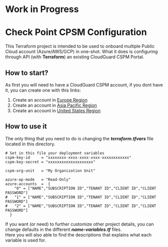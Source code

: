 # Work in Progress
# Check Point CPSM Configuration
This Terraform project is intended to be used to onboard multiple Public Cloud account (Azure/AWS/GCP) in one-shot.
What it does is configuring through API (with **Terraform**) an existing CloudGuard CSPM Portal.      
 
## How to start?
As first you will need to have a CloudGuard CSPM account, if you dont have it, you can create one with this links:
1. Create an account in [Europe Region](https://secure.eu1.dome9.com/v2/register/invite)
2. Create an account in [Asia Pacific Region](https://secure.ap1.dome9.com/v2/register/invite)
3. Create an account in [United States Region](https://secure.dome9.com/v2/register/invite)


## How to use it
The only thing that you need to do is changing the __*terraform.tfvars*__ file located in this directory.

```hcl
# Set in this file your deployment variables
cspm-key-id     = "xxxxxxxx-xxxx-xxxx-xxxx-xxxxxxxxxxxx"
cspm-key-secret = "xxxxxxxxxxxxxxxxxxxx"

cspm-org-unit   = "My Organization Unit"

azure-op-mode   = "Read-Only"
azure-accounts  =  {
    "0" = ["NAME","SUBSCRIPTION ID","TENANT ID","CLIENT ID","CLIENT PASSWORD"]
#   "1" = ["NAME","SUBSCRIPTION ID","TENANT ID","CLIENT ID","CLIENT PASSWORD"]
#   "2" = ["NAME","SUBSCRIPTION ID","TENANT ID","CLIENT ID","CLIENT PASSWORD"]
  } 
```
If you want (or need) to further customize other project details, you can change defaults in the different __*name-variables.tf*__ files.   
Here you will also able to find the descriptions that explains what each variable is used for.